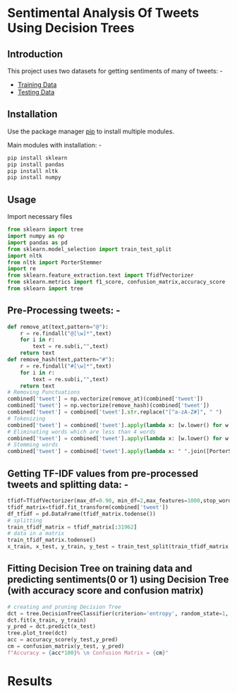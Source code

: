 # Sentimental Analysis Of Tweets Using Decision Trees
## Introduction
This project uses two datasets for getting sentiments of many of tweets: -
* [Training Data](https://raw.githubusercontent.com/dD2405/Twitter_Sentiment_Analysis/master/train.csv)
* [Testing Data](https://raw.githubusercontent.com/dD2405/Twitter_Sentiment_Analysis/master/test.csv)
## Installation

Use the package manager [pip](https://pip.pypa.io/en/stable/) to install multiple modules. 

Main modules with installation: -

```bash
pip install sklearn
pip install pandas
pip install nltk
pip install numpy
``` 
## Usage
Import necessary files
```python
from sklearn import tree
import numpy as np
import pandas as pd
from sklearn.model_selection import train_test_split
import nltk
from nltk import PorterStemmer
import re
from sklearn.feature_extraction.text import TfidfVectorizer
from sklearn.metrics import f1_score, confusion_matrix,accuracy_score
from sklearn import tree
```
## Pre-Processing tweets: -
```python
def remove_at(text,pattern="@"):
    r = re.findall("@[\w]*",text)
    for i in r:
        text = re.sub(i,"",text)
    return text
def remove_hash(text,pattern="#"):
    r = re.findall("#[\w]*",text)
    for i in r:
        text = re.sub(i,"",text)
    return text
# Removing Punctuations
combined['tweet'] = np.vectorize(remove_at)(combined['tweet'])
combined['tweet'] = np.vectorize(remove_hash)(combined['tweet'])
combined['tweet'] = combined['tweet'].str.replace("[^a-zA-Z#]", " ")
# Tokenizing
combined['tweet'] = combined['tweet'].apply(lambda x: [w.lower() for w in x.split()])
# Eliminating words which are less than 4 words
combined['tweet'] = combined['tweet'].apply(lambda x: [w.lower() for w in x if len(w)>3])
# Stemming words
combined['tweet'] = combined['tweet'].apply(lambda x: " ".join([PorterStemmer().stem(w) for w in x]))
```
## Getting TF-IDF values from pre-processed tweets and splitting data: -
```python
tfidf=TfidfVectorizer(max_df=0.90, min_df=2,max_features=1000,stop_words='english')
tfidf_matrix=tfidf.fit_transform(combined['tweet'])
df_tfidf = pd.DataFrame(tfidf_matrix.todense())
# splitting
train_tfidf_matrix = tfidf_matrix[:31962]
# data in a matrix
train_tfidf_matrix.todense()
x_train, x_test, y_train, y_test = train_test_split(train_tfidf_matrix,train['label'],test_size=0.33,random_state=17)
```

## Fitting Decision Tree on training data and predicting sentiments(0 or 1) using Decision Tree (with accuracy score and confusion matrix)
```python
# creating and pruning Decision Tree
dct = tree.DecisionTreeClassifier(criterion='entropy', random_state=1, max_depth=5)
dct.fit(x_train, y_train)
y_pred = dct.predict(x_test)
tree.plot_tree(dct)
acc = accuracy_score(y_test,y_pred)
cm = confusion_matrix(y_test, y_pred)
f"Accuracy = {acc*100}% \n Confusion Matrix = {cm}"
```
# Results
